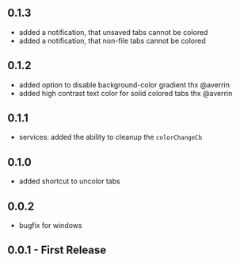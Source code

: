 ## 0.1.3

* added a notification, that unsaved tabs cannot be colored
* added a notification, that non-file tabs cannot be colored

## 0.1.2

* added option to disable background-color gradient thx @averrin
* added high contrast text color for solid colored tabs thx @averrin

## 0.1.1

* services: added the ability to cleanup the `colorChangeCb`

## 0.1.0

* added shortcut to uncolor tabs

## 0.0.2

* bugfix for windows

## 0.0.1 - First Release
